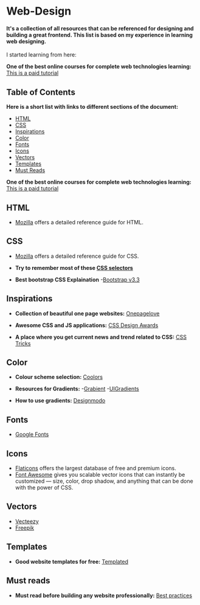 # Web-Design
#### It's a collection of all resources that can be referenced for designing and building a great frontend. This list is based on my experience in learning web designing.

I started learning from here:

**One of the best online courses for complete web technologies learning:**
[This is a paid tutorial](https://www.udemy.com/the-web-developer-bootcamp/)

## Table of Contents
**Here is a short list with links to different sections of the document:**
- [HTML](https://github.com/Pranshu98/Web-Design#html)
- [CSS](https://github.com/Pranshu98/Web-Design#css)
- [Inspirations](https://github.com/Pranshu98/Web-Design#inspirations)
- [Color](https://github.com/Pranshu98/Web-Design#color)
- [Fonts](https://github.com/Pranshu98/Web-Design#fonts)
- [Icons](https://github.com/Pranshu98/Web-Design#icons)
- [Vectors](https://github.com/Pranshu98/Web-Design#vectors)
- [Templates](https://github.com/Pranshu98/Web-Design#templates)
- [Must Reads](https://github.com/Pranshu98/Web-Design#must-reads)



**One of the best online courses for complete web technologies learning:**
[This is a paid tutorial](https://www.udemy.com/the-web-developer-bootcamp/)


## HTML

- [Mozilla](https://developer.mozilla.org/en-US/docs/Web/HTML) offers a detailed reference guide for HTML.

## CSS

- [Mozilla](https://developer.mozilla.org/en-US/docs/Web/CSS) offers a detailed reference guide for CSS.

- **Try to remember most of these [CSS selectors](https://code.tutsplus.com/tutorials/the-30-css-selectors-you-must-memorize--net-16048)**

- **Best bootstrap CSS Explaination**
    -[Bootstrap v3.3](https://getbootstrap.com/docs/3.3/css/)


## Inspirations

- **Collection of beautiful one page websites:**
[Onepagelove](https://onepagelove.com)

- **Awesome CSS and JS applications:**
[CSS Design Awards](https://www.cssdesignawards.com/blog/10-cool-css-js-demos-tuts-to-apply-and-use/67/)

- **A place where you get current news and trend related to CSS:**
[CSS Tricks](https://css-tricks.com)

## Color

- **Colour scheme selection:**
[Coolors](https://coolors.co)

- **Resources for Gradients:**
    -[Grabient](https://www.grabient.com/?ref=producthunt)
    -[UIGradients](https://uigradients.com/#SublimeLight)

- **How to use gradients:**
[Designmodo](https://designmodo.com/gradients/)


## Fonts

- [Google Fonts](https://www.googlefonts.com)


## Icons

- [Flaticons](https://www.flaticon.com/) offers the largest database of free and premium icons.
- [Font Awesome](http://fontawesome.io/) gives you scalable vector icons that can instantly be customized — size, color, drop shadow, and anything that can be done with the power of CSS.

## Vectors

- [Vecteezy](https://www.vecteezy.com)
- [Freepik](https://www.freepik.com)

## Templates

- **Good website templates for free:**
[Templated](https://templated.co)

## Must reads

- **Must read before building any website professionally:**
[Best practices](https://github.com/hail2u/html-best-practices/blob/master/README.md)
